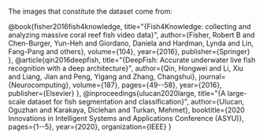 The images that constitute the dataset come from:

@book{fisher2016fish4knowledge,
  title="{Fish4Knowledge: collecting and analyzing massive coral reef fish video data}",
  author={Fisher, Robert B and Chen-Burger, Yun-Heh and Giordano, Daniela and Hardman, Lynda and Lin, Fang-Pang and others},
  volume={104},
  year={2016},
  publisher={Springer}
},
@article{qin2016deepfish,
  title="{DeepFish: Accurate underwater live fish recognition with a deep architecture}",
  author={Qin, Hongwei and Li, Xiu and Liang, Jian and Peng, Yigang and Zhang, Changshui},
  journal={Neurocomputing},
  volume={187},
  pages={49--58},
  year={2016},
  publisher={Elsevier}
},
@inproceedings{ulucan2020large,
  title="{A large-scale dataset for fish segmentation and classification}",
  author={Ulucan, Oguzhan and Karakaya, Diclehan and Turkan, Mehmet},
  booktitle={2020 Innovations in Intelligent Systems and Applications Conference (ASYU)},
  pages={1--5},
  year={2020},
  organization={IEEE}
}
